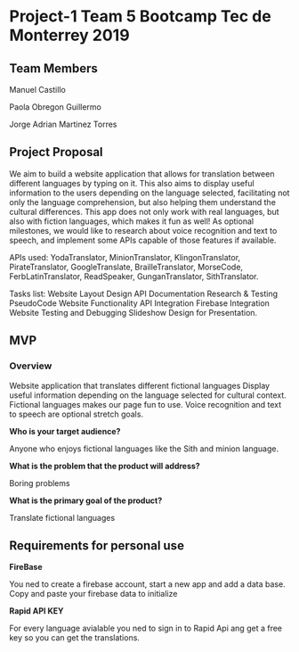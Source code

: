 # Project-1 Team 5  Bootcamp Tec de Monterrey 2019

## Team Members
Manuel Castillo

Paola Obregon Guillermo

Jorge Adrian Martinez Torres


## Project Proposal

We aim to build a website application that allows for translation between different languages by typing on it. This also aims to display useful information to the users depending on the language selected, facilitating not only the language comprehension, but also helping them understand the cultural differences. This app does not only work with real languages, but also with fiction languages, which makes it fun as well! As optional milestones, we would like to research about voice recognition and text to speech, and implement some APIs capable of those features if available.

APIs used: 
YodaTranslator, MinionTranslator, KlingonTranslator, PirateTranslator, GoogleTranslate, BrailleTranslator, MorseCode, FerbLatinTranslator, ReadSpeaker, GunganTranslator, SithTranslator.

Tasks  list:
Website Layout Design
API Documentation Research & Testing
PseudoCode Website Functionality
API Integration
Firebase Integration
Website Testing and Debugging
Slideshow Design for Presentation.


## MVP

### Overview
Website application that translates different fictional languages 
Display useful information depending on the language selected for cultural context. 
Fictional languages makes our page fun to use.
Voice recognition and text to speech are optional stretch goals.


**Who is your target audience?**

Anyone who  enjoys fictional languages like the Sith and  minion language.


**What is the problem that the product will address?**

Boring problems

**What is the primary goal of the product?**

Translate fictional languages




## Requirements for personal use

**FireBase**

You ned to create a firebase account, start a new app and add a data base.
Copy and paste your firebase data to initialize

**Rapid API KEY**

For every language avialable you ned to  sign in to Rapid Api ang get a free key so you can get the translations.

